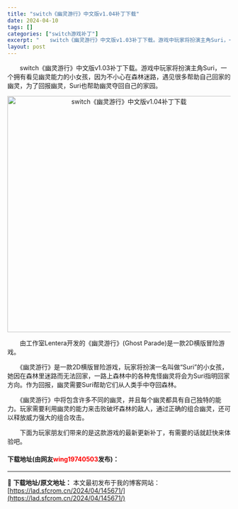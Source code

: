 ```yaml
---
title: "switch《幽灵游行》中文版v1.04补丁下载"
date: 2024-04-10
tags: []
categories: ["switch游戏补丁"]
excerpt: "　　switch《幽灵游行》中文版v1.03补丁下载。游戏中玩家将扮演主角Suri，一个拥有看见幽灵能力的小女孩，因为不小心在森林迷路，遇见很多帮助自己回家的幽灵，为了回报幽灵，Suri也帮助幽灵夺回自己的家园。 　　由工作室Lentera开发的《幽灵游行》(Ghost Parade)是一款2D横版&hellip;"
layout: post
---
```


 <p>　　switch《幽灵游行》中文版v1.03补丁下载。游戏中玩家将扮演主角Suri，一个拥有看见幽灵能力的小女孩，因为不小心在森林迷路，遇见很多帮助自己回家的幽灵，为了回报幽灵，Suri也帮助幽灵夺回自己的家园。</p> <p align="center"><img align="" border="0" src="https://lad.sfcrom.cn/wp-content/uploads/2024/04/20240409_6615c51f296d8.webp" width="533" alt="switch《幽灵游行》中文版v1.04补丁下载" /></p> <p>　　由工作室Lentera开发的《幽灵游行》(Ghost Parade)是一款2D横版冒险游戏。</p> <p>　　《幽灵游行》是一款2D横版冒险游戏，玩家将扮演一名叫做&ldquo;Suri&rdquo;的小女孩，她因在森林里迷路而无法回家，一路上森林中的各种鬼怪幽灵将会为Suri指明回家方向。作为回报，幽灵需要Suri帮助它们从人类手中夺回森林。</p> <p>　　《幽灵游行》中将包含许多不同的幽灵，并且每个幽灵都具有自己独特的能力。玩家需要利用幽灵的能力来击败破坏森林的敌人，通过正确的组合幽灵，还可以释放威力强大的组合攻击。</p> <p>　　下面为玩家朋友们带来的是这款游戏的最新更新补丁，有需要的话就赶快来体验吧。</p> <p><h4>下载地址(由网友<font color="red">wing19740503</font>发布)：</h4></p> 

---
📖 **下载地址/原文地址：** 本文最初发布于我的博客网站：[https://lad.sfcrom.cn/2024/04/145671/](https://lad.sfcrom.cn/2024/04/145671/)
